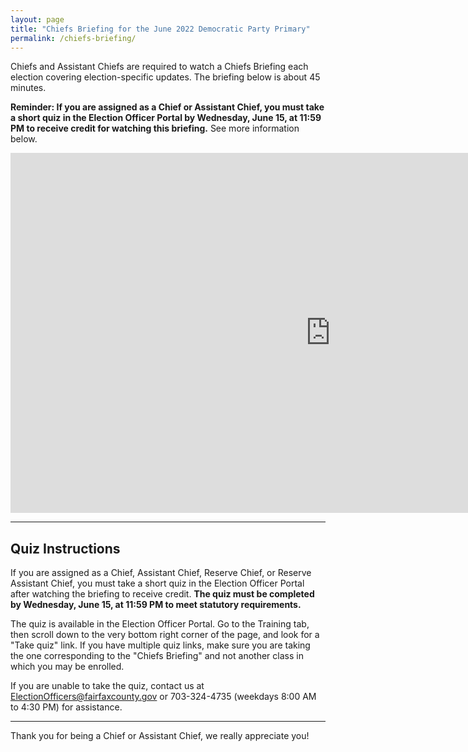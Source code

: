 ```yaml
---
layout: page
title: "Chiefs Briefing for the June 2022 Democratic Party Primary"
permalink: /chiefs-briefing/
---
```


Chiefs and Assistant Chiefs are required to watch a Chiefs Briefing each election covering election-specific updates. The briefing below is about 45 minutes.

**Reminder: If you are assigned as a Chief or Assistant Chief, you must take a short quiz in the Election Officer Portal by Wednesday, June 15, at 11:59 PM to receive credit for watching this briefing.** See more information below.

<iframe width="1024" height="576" src="https://www.youtube.com/embed/Y1YCzij-FaA" title="YouTube video player" frameborder="0" allow="accelerometer; autoplay; clipboard-write; encrypted-media; gyroscope; picture-in-picture" allowfullscreen></iframe>

---

## Quiz Instructions

If you are assigned as a Chief, Assistant Chief, Reserve Chief, or Reserve Assistant Chief, you must take a short quiz in the Election Officer Portal after watching the briefing to receive credit. **The quiz must be completed by Wednesday, June 15, at 11:59 PM to meet statutory requirements.**

The quiz is available in the Election Officer Portal. Go to the Training tab, then scroll down to the very bottom right corner of the page, and look for a "Take quiz" link. If you have multiple quiz links, make sure you are taking the one corresponding to the "Chiefs Briefing" and not another class in which you may be enrolled.

If you are unable to take the quiz, contact us at ElectionOfficers@fairfaxcounty.gov or 703-324-4735 (weekdays 8:00 AM to 4:30 PM) for assistance.

---

Thank you for being a Chief or Assistant Chief, we really appreciate you!
